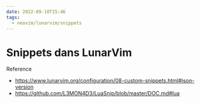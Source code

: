 ```yaml
---
date: 2022-09-18T15:46
tags:
  - neovim/lunarvim/snippets
---
```


# Snippets dans LunarVim

Reference
- https://www.lunarvim.org/configuration/08-custom-snippets.html#json-version
- https://github.com/L3MON4D3/LuaSnip/blob/master/DOC.md#lua


